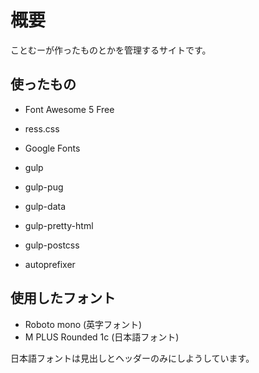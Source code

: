 # 概要

ことむーが作ったものとかを管理するサイトです。

## 使ったもの

- Font Awesome 5 Free
- ress.css
- Google Fonts

- gulp
- gulp-pug
- gulp-data
- gulp-pretty-html
- gulp-postcss
- autoprefixer

## 使用したフォント

- Roboto mono (英字フォント)
- M PLUS Rounded 1c (日本語フォント)

日本語フォントは見出しとヘッダーのみにしようしています。



